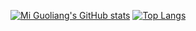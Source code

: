 [![Mi Guoliang's GitHub stats](https://github-readme-stats.vercel.app/api?username=miguoliang)](https://github.com/anuraghazra/github-readme-stats)
[![Top Langs](https://github-readme-stats.vercel.app/api/top-langs/?username=miguoliang)](https://github.com/anuraghazra/github-readme-stats)
